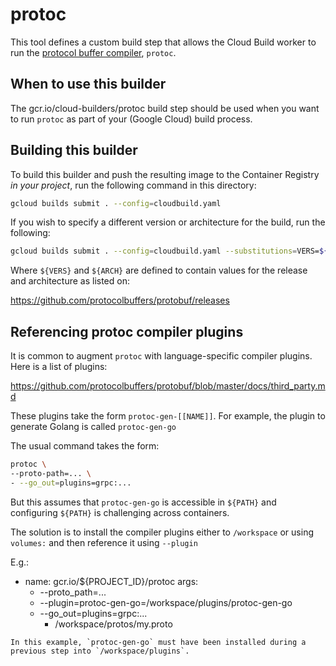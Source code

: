 # protoc

This tool defines a custom build step that allows the Cloud Build worker to
run the
[protocol buffer compiler](https://github.com/protocolbuffers/protobuf), `protoc`.

## When to use this builder

The gcr.io/cloud-builders/protoc build step should be used when you want to run
`protoc` as part of your (Google Cloud) build process.

## Building this builder

To build this builder and push the resulting image to the Container Registry *in
your project*, run the following command in this directory:

```bash
gcloud builds submit . --config=cloudbuild.yaml
```

If you wish to specify a different version or architecture for the build, run the following:

```bash
gcloud builds submit . --config=cloudbuild.yaml --substitutions=VERS=${VER},ARCH=${ARCH}
```

Where `${VERS}` and `${ARCH}` are defined to contain values for the release and architecture as listed on:

https://github.com/protocolbuffers/protobuf/releases

## Referencing protoc compiler plugins

It is common to augment `protoc` with language-specific compiler plugins. Here is a list of plugins:

https://github.com/protocolbuffers/protobuf/blob/master/docs/third_party.md

These plugins take the form `protoc-gen-[[NAME]]`. For example, the plugin to generate Golang is called `protoc-gen-go`

The usual command takes the form:
```bash
protoc \
--proto-path=... \
- --go_out=plugins=grpc:...
```
But this assumes that `protoc-gen-go` is accessible in `${PATH}` and configuring `${PATH}` is challenging across containers.

The solution is to install the compiler plugins either to `/workspace` or using `volumes:` and then reference it using `--plugin`

E.g.:

- name: gcr.io/${PROJECT_ID}/protoc
  args:
  - --proto_path=...
  - --plugin=protoc-gen-go=/workspace/plugins/protoc-gen-go
  - --go_out=plugins=grpc:...
    - /workspace/protos/my.proto
```
In this example, `protoc-gen-go` must have been installed during a previous step into `/workspace/plugins`.